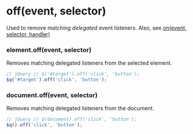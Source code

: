 # off(event, selector)
Used to remove matching _delegated_ event listeners.
Also, see [on(event, selector, handler)](./on.md) 

### element.off(event, selector)
Removes matching delegated listeners from the selected element.

```javascript
// jQuery // $('#target').off('click', 'button');
$q('#target').off('click', 'button');
```

### document.off(event, selector)
Removes matching delegated listeners from the document.

```javascript
// jQuery // $(document).off('click', 'button');
$q().off('click', 'button');
```
